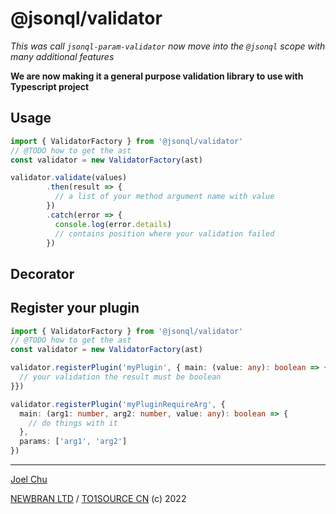 # @jsonql/validator

_This was call `jsonql-param-validator` now move into the `@jsonql` scope with many additional features_

**We are now making it a general purpose validation library to use with Typescript project**

## Usage

```ts
import { ValidatorFactory } from '@jsonql/validator'
// @TODO how to get the ast
const validator = new ValidatorFactory(ast)

validator.validate(values)
        .then(result => {
          // a list of your method argument name with value
        })
        .catch(error => {
          console.log(error.details)
          // contains position where your validation failed
        })
```

## Decorator

## Register your plugin

```ts
import { ValidatorFactory } from '@jsonql/validator'
// @TODO how to get the ast
const validator = new ValidatorFactory(ast)

validator.registerPlugin('myPlugin', { main: (value: any): boolean => {
  // your validation the result must be boolean
}})

validator.registerPlugin('myPluginRequireArg', {
  main: (arg1: number, arg2: number, value: any): boolean => {
    // do things with it
  },
  params: ['arg1', 'arg2']
})


```




---

[Joel Chu](https://joelchu.com)

[NEWBRAN LTD](https://newbran.ch) / [TO1SOURCE CN](https://to1source.com) (c) 2022
